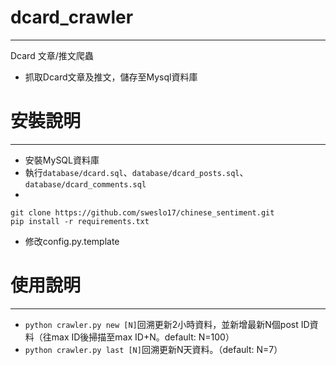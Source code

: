 # dcard_crawler
-------------------

Dcard 文章/推文爬蟲

* 抓取Dcard文章及推文，儲存至Mysql資料庫

# 安裝說明
-------------------
* 安裝MySQL資料庫
* 執行`database/dcard.sql`、`database/dcard_posts.sql`、`database/dcard_comments.sql`
* 
```
git clone https://github.com/sweslo17/chinese_sentiment.git
pip install -r requirements.txt
```
* 修改config.py.template

# 使用說明
-------------------
* `python crawler.py new [N]`回溯更新2小時資料，並新增最新N個post ID資料（往max ID後掃描至max ID+N。default: N=100）
* `python crawler.py last [N]`回溯更新N天資料。（default: N=7）

